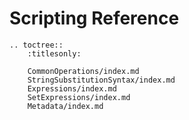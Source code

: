 Scripting Reference
===================

<!-- TOC -->

```eval_rst
.. toctree::
    :titlesonly:

    CommonOperations/index.md
    StringSubstitutionSyntax/index.md
    Expressions/index.md
    SetExpressions/index.md
    Metadata/index.md
```

